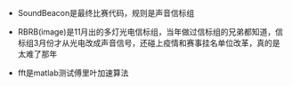 - SoundBeacon是最终比赛代码，规则是声音信标组

- RBRB(image)是11月出的多灯光电信标组，当年做过信标组的兄弟都知道，信标组3月份才从光电改成声音信号，还碰上疫情和赛事挂名单位改革，真的是太难了那年

- fft是matlab测试傅里叶加速算法
